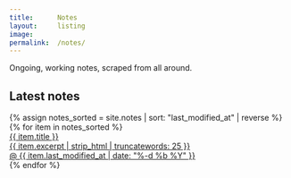 ```yaml
---
title:      Notes
layout:     listing
image: 
permalink:  /notes/
---
```


<!-- 
  {% comment %}
  *
  *  This loop loops through a collection called `collection_name`
  *  and sorts it by the front matter variable `date` and than filters
  *  the collection with `reverse` in reverse order
  *
  *  To make it work you first have to assign the data to a new string
  *  called `sorted`.
  *
  {% endcomment %} 
-->

Ongoing, working notes, scraped from all around.

<!-- 
  Tag list here
 -->

<section class="listing">
  <h2 class="category">Latest notes</h2>
  <div class="grid gap-x-12 gap-y-4 grid-cols-1 xl:grid-cols-2">
    {% assign notes_sorted = site.notes | sort: "last_modified_at" | reverse %}
    {% for item in notes_sorted %}
      <a class="py-2 hover:bg-yellow-100 rounded-xl -mx-4 px-4 transition ease-out
                internal-link"
         href="{{ item.url | prepend: site.baseurl }}{%- if site.use_html_extension -%}.html{%- endif -%}">
        <div class="font-medium underline">{{ item.title }}</div>
        <div class="text-gray-700">{{ item.excerpt | strip_html | truncatewords: 25 }}</div>
        <div class="text-gray-400 mt-4">@&nbsp;{{ item.last_modified_at | date: "%-d %b %Y" }}</div>
      </a>
    {% endfor %}
  </div>
</section>